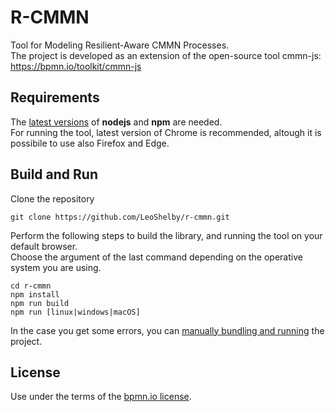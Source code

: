 # R-CMMN

Tool for Modeling Resilient-Aware CMMN Processes.  
The project is developed as an extension of the open-source tool cmmn-js: https://bpmn.io/toolkit/cmmn-js

## Requirements

The [latest versions](./rcmmn_modules/guide_node.md) of **nodejs** and **npm** are needed.   
For running the tool, latest version of Chrome is recommended, altough it is possibile to use also Firefox and Edge.

## Build and Run
Clone the repository
```
git clone https://github.com/LeoShelby/r-cmmn.git
```
Perform the following steps to build the library, and running the tool on your default browser.  
Choose the argument of the last command depending on the operative system you are using.
```
cd r-cmmn
npm install
npm run build
npm run [linux|windows|macOS]
```
In the case you get some errors, you can [manually bundling and running](./rcmmn_modules/guide_manual.md) the project.

## License

Use under the terms of the [bpmn.io license](http://bpmn.io/license).
